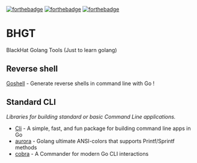 [![forthebadge](https://forthebadge.com/images/badges/made-with-go.svg)](https://forthebadge.com)   [![forthebadge](https://forthebadge.com/images/badges/ages-18.svg)](https://forthebadge.com)  [![forthebadge](https://forthebadge.com/images/badges/built-with-love.svg)](https://forthebadge.com)
# BHGT
BlackHat Golang Tools  (Just to learn golang)

## Reverse shell
[Goshell](https://github.com/eze-kiel/goshell) - Generate reverse shells in command line with Go !

## Standard CLI
*Libraries for building standard or basic Command Line applications.*

- [Cli](https://github.com/urfave/cli) - A simple, fast, and fun package for building command line apps in Go
- [aurora](https://github.com/logrusorgru/aurora) - Golang ultimate ANSI-colors that supports Printf/Sprintf methods
- [cobra](https://github.com/spf13/cobra) - A Commander for modern Go CLI interactions
